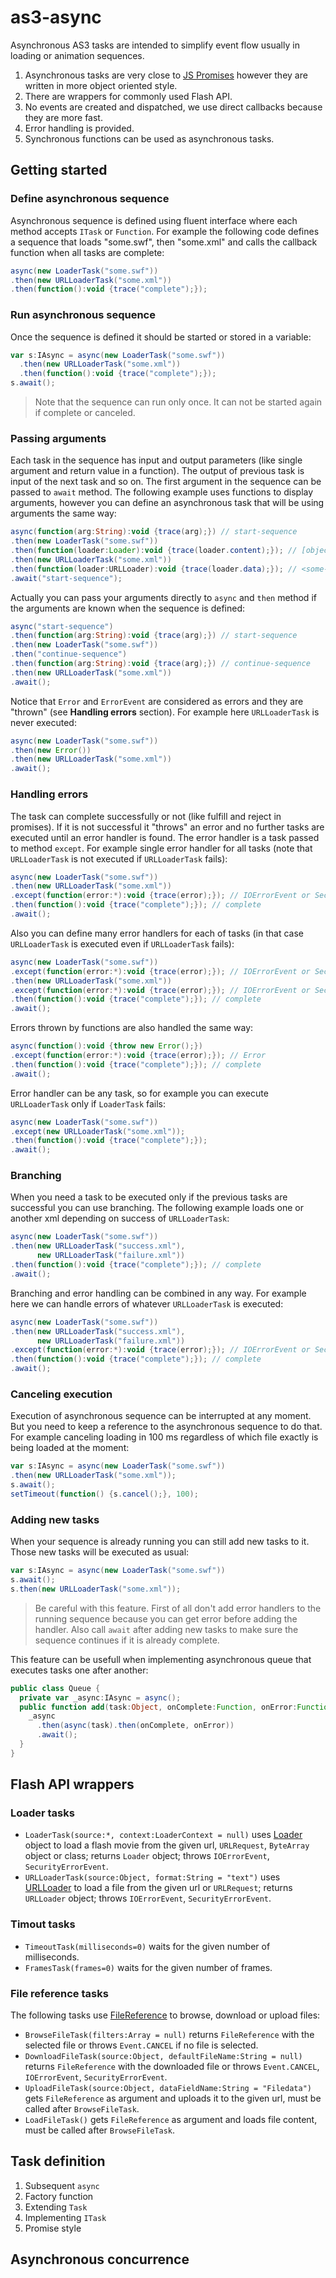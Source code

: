 # as3-async
Asynchronous AS3 tasks are intended to simplify event flow usually in loading or animation sequences.
 1. Asynchronous tasks are very close to [JS Promises](https://www.promisejs.org/) however they are written in more object oriented style.
 2. There are wrappers for commonly used Flash API.
 3. No events are created and dispatched, we use direct callbacks because they are more fast.
 4. Error handling is provided.
 5. Synchronous functions can be used as asynchronous tasks.

## Getting started

### Define asynchronous sequence
Asynchronous sequence is defined using fluent interface where each method accepts `ITask` or `Function`. For example the following code defines a sequence that loads "some.swf", then "some.xml" and calls the callback function when all tasks are complete:
```actionscript
async(new LoaderTask("some.swf"))
.then(new URLLoaderTask("some.xml"))
.then(function():void {trace("complete");});
```

### Run asynchronous sequence
Once the sequence is defined it should be started or stored in a variable:
```actionscript
var s:IAsync = async(new LoaderTask("some.swf"))
  .then(new URLLoaderTask("some.xml"))
  .then(function():void {trace("complete");});
s.await();
```
> Note that the sequence can run only once. It can not be started again if complete or canceled.

### Passing arguments
Each task in the sequence has input and output parameters (like single argument and return value in a function). The output of previous task is input of the next task and so on. The first argument in the sequence can be passed to `await` method. The following example uses functions to display arguments, however you can define an asynchronous task that will be using arguments the same way:
```actionscript
async(function(arg:String):void {trace(arg);}) // start-sequence
.then(new LoaderTask("some.swf"))
.then(function(loader:Loader):void {trace(loader.content);}); // [object MovieClip]
.then(new URLLoaderTask("some.xml"))
.then(function(loader:URLLoader):void {trace(loader.data);}); // <some-xml/>
.await("start-sequence");
```
Actually you can pass your arguments directly to `async` and `then` method if the arguments are known when the sequence is defined:
```actionscript
async("start-sequence")
.then(function(arg:String):void {trace(arg);}) // start-sequence
.then(new LoaderTask("some.swf"))
.then("continue-sequence")
.then(function(arg:String):void {trace(arg);}) // continue-sequence
.then(new URLLoaderTask("some.xml"))
.await();
```
Notice that `Error` and `ErrorEvent` are considered as errors and they are "thrown" (see **Handling errors** section). For example here `URLLoaderTask` is never executed:
```actionscript
async(new LoaderTask("some.swf"))
.then(new Error())
.then(new URLLoaderTask("some.xml"))
.await();
```

### Handling errors
The task can complete successfully or not (like fulfill and reject in promises). If it is not successful it "throws" an error and no further tasks are executed until an error handler is found. The error handler is a task passed to method `except`. For example single error handler for all tasks (note that `URLLoaderTask` is not executed if `URLLoaderTask` fails):
```actionscript
async(new LoaderTask("some.swf"))
.then(new URLLoaderTask("some.xml"))
.except(function(error:*):void {trace(error);}); // IOErrorEvent or SecurityErrorEvent
.then(function():void {trace("complete");}); // complete
.await();
```
Also you can define many error handlers for each of tasks (in that case `URLLoaderTask` is executed even if `URLLoaderTask` fails):
```actionscript
async(new LoaderTask("some.swf"))
.except(function(error:*):void {trace(error);}); // IOErrorEvent or SecurityErrorEvent
.then(new URLLoaderTask("some.xml"))
.except(function(error:*):void {trace(error);}); // IOErrorEvent or SecurityErrorEvent
.then(function():void {trace("complete");}); // complete
.await();
```
Errors thrown by functions are also handled the same way:
```actionscript
async(function():void {throw new Error();})
.except(function(error:*):void {trace(error);}); // Error
.then(function():void {trace("complete");}); // complete
.await();
```
Error handler can be any task, so for example you can execute `URLLoaderTask` only if `LoaderTask` fails:
```actionscript
async(new LoaderTask("some.swf"))
.except(new URLLoaderTask("some.xml"));
.then(function():void {trace("complete");});
.await();
```

### Branching
When you need a task to be executed only if the previous tasks are successful you can use branching. The following example loads one or another xml depending on success of `URLLoaderTask`:
```actionscript
async(new LoaderTask("some.swf"))
.then(new URLLoaderTask("success.xml"),
      new URLLoaderTask("failure.xml"))
.then(function():void {trace("complete");}); // complete
.await();
```
Branching and error handling can be combined in any way. For example here we can handle errors of whatever `URLLoaderTask` is executed:
```actionscript
async(new LoaderTask("some.swf"))
.then(new URLLoaderTask("success.xml"),
      new URLLoaderTask("failure.xml"))
.except(function(error:*):void {trace(error);}); // IOErrorEvent or SecurityErrorEvent
.then(function():void {trace("complete");}); // complete
.await();
```

### Canceling execution
Execution of asynchronous sequence can be interrupted at any moment. But you need to keep a reference to the asynchronous sequence to do that. For example canceling loading in 100 ms regardless of which file exactly is being loaded at the moment:
```actionscript
var s:IAsync = async(new LoaderTask("some.swf"))
.then(new URLLoaderTask("some.xml"));
s.await();
setTimeout(function() {s.cancel();}, 100);
```

### Adding new tasks
When your sequence is already running you can still add new tasks to it. Those new tasks will be executed as usual:
```actionscript
var s:IAsync = async(new LoaderTask("some.swf"))
s.await();
s.then(new URLLoaderTask("some.xml"));
```
> Be careful with this feature. First of all don't add error handlers to the running sequence because you can get error before adding the handler. Also call `await` after adding new tasks to make sure the sequence continues if it is already complete.

This feature can be usefull when implementing asynchronous queue that executes tasks one after another:
```actionscript
public class Queue {
  private var _async:IAsync = async();
  public function add(task:Object, onComplete:Function, onError:Function):void {
    _async
      .then(async(task).then(onComplete, onError))
      .await();
  }
}
```

## Flash API wrappers

### Loader tasks
- `LoaderTask(source:*, context:LoaderContext = null)` uses [Loader](http://help.adobe.com/en_US/FlashPlatform/reference/actionscript/3/flash/display/Loader.html) object to load a flash movie from the given url, `URLRequest`, `ByteArray` object or class; returns `Loader` object; throws `IOErrorEvent`, `SecurityErrorEvent`.
- `URLLoaderTask(source:Object, format:String = "text")` uses [URLLoader](http://help.adobe.com/en_US/FlashPlatform/reference/actionscript/3/flash/net/URLLoader.html) to load a file from the given url or `URLRequest`; returns `URLLoader` object; throws `IOErrorEvent`, `SecurityErrorEvent`.

### Timout tasks
- `TimeoutTask(milliseconds=0)` waits for the given number of milliseconds.
- `FramesTask(frames=0)` waits for the given number of frames.

### File reference tasks
The following tasks use [FileReference](http://help.adobe.com/en_US/FlashPlatform/reference/actionscript/3/flash/net/FileReference.html) to browse, download or upload files:
- `BrowseFileTask(filters:Array = null)` returns `FileReference` with the selected file or throws `Event.CANCEL` if no file is selected.
- `DownloadFileTask(source:Object, defaultFileName:String = null)` returns `FileReference` with the downloaded file or throws `Event.CANCEL`, `IOErrorEvent`, `SecurityErrorEvent`.
- `UploadFileTask(source:Object, dataFieldName:String = "Filedata")` gets `FileReference` as argument and uploads it to the given url, must be called after `BrowseFileTask`.
- `LoadFileTask()` gets `FileReference` as argument and loads file content, must be called after `BrowseFileTask`.

## Task definition
1. Subsequent `async`
2. Factory function
3. Extending `Task`
4. Implementing `ITask`
5. Promise style

## Asynchronous concurrence
